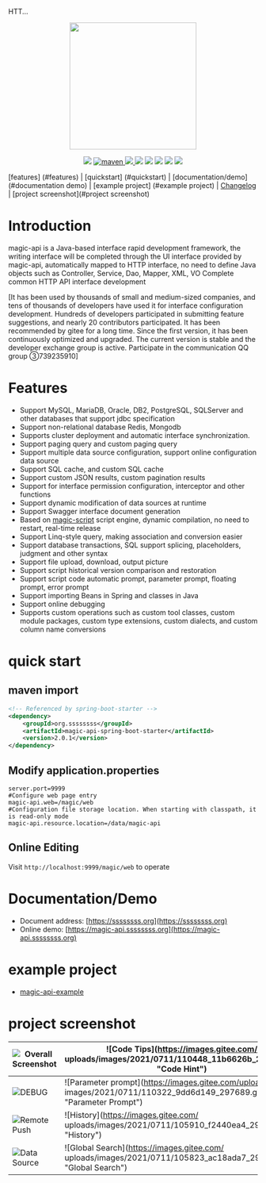 HTT...
<p align="center">
    <img src="https://www.ssssssss.org/images/logo-magic-api.png" width="256">
</p>
<p align="center">
    <a target="_blank" href="https://www.oracle.com/technetwork/java/javase/downloads/index.html"><img src="https://img.shields.io/badge/ JDK-1.8+-green.svg" /></a>
    <a href="https://search.maven.org/search?q=g:org.ssssssss%20AND%20a:magic-api">
        <img alt="maven" src="https://img.shields.io/maven-central/v/org.ssssssss/magic-api.svg?style=flat-square">
    </a>
    <a target="_blank" href="https://www.ssssssss.org"><img src="https://img.shields.io/badge/Docs-latest-blue.svg"/></ a>
    <a target="_blank" href="https://github.com/ssssssss-team/magic-api/releases"><img src="https://img.shields.io/github/v/release/ ssssssss-team/magic-api?logo=github"></a>
    <a target="_blank" href='https://gitee.com/ssssssss-team/magic-api'><img src="https://gitee.com/ssssssss-team/magic-api/badge/ star.svg?theme=white" /></a>
    <a target="_blank" href='https://github.com/ssssssss-team/magic-api'><img src="https://img.shields.io/github/stars/ssssssss-team/ magic-api.svg?style=social"/></a>
    <a target="_blank" href="LICENSE"><img src="https://img.shields.io/:license-MIT-blue.svg"></a>
    <a target="_blank" href=https://qm.qq.com/cgi-bin/qm/qr?k=Q6dLmVS8cHwoaaP18A3tteK_o0244e6B&jump_from=webapi"><img src="https://img.shields.io/badge /QQ group-739235910-blue"></a>
</p>

[features] (#features) | [quickstart] (#quickstart) | [documentation/demo] (#documentation demo) | [example project] (#example project) | <a target="_blank" href="http ://ssssssss.org/changelog.html">Changelog</a> | [project screenshot](#project screenshot)

# Introduction

magic-api is a Java-based interface rapid development framework, the writing interface will be completed through the UI interface provided by magic-api, automatically mapped to HTTP interface, no need to define Java objects such as Controller, Service, Dao, Mapper, XML, VO Complete common HTTP API interface development


[It has been used by thousands of small and medium-sized companies, and tens of thousands of developers have used it for interface configuration development. Hundreds of developers participated in submitting feature suggestions, and nearly 20 contributors participated. It has been recommended by gitee for a long time. Since the first version, it has been continuously optimized and upgraded. The current version is stable and the developer exchange group is active. Participate in the communication QQ group ③739235910]

# Features
- Support MySQL, MariaDB, Oracle, DB2, PostgreSQL, SQLServer and other databases that support jdbc specification
- Support non-relational database Redis, Mongodb
- Supports cluster deployment and automatic interface synchronization.
- Support paging query and custom paging query
- Support multiple data source configuration, support online configuration data source
- Support SQL cache, and custom SQL cache
- Support custom JSON results, custom pagination results
- Support for interface permission configuration, interceptor and other functions
- Support dynamic modification of data sources at runtime
- Support Swagger interface document generation
- Based on [magic-script](https://gitee.com/ssssssss-team/magic-script) script engine, dynamic compilation, no need to restart, real-time release
- Support Linq-style query, making association and conversion easier
- Support database transactions, SQL support splicing, placeholders, judgment and other syntax
- Support file upload, download, output picture
- Support script historical version comparison and restoration
- Support script code automatic prompt, parameter prompt, floating prompt, error prompt
- Support importing Beans in Spring and classes in Java
- Support online debugging
- Supports custom operations such as custom tool classes, custom module packages, custom type extensions, custom dialects, and custom column name conversions

# quick start

## maven import
```xml
<!-- Referenced by spring-boot-starter -->
<dependency>
	<groupId>org.ssssssss</groupId>
    <artifactId>magic-api-spring-boot-starter</artifactId>
    <version>2.0.1</version>
</dependency>
```
## Modify application.properties

```properties
server.port=9999
#Configure web page entry
magic-api.web=/magic/web
#Configuration file storage location. When starting with classpath, it is read-only mode
magic-api.resource.location=/data/magic-api
```

## Online Editing
Visit `http://localhost:9999/magic/web` to operate

# Documentation/Demo

- Document address: [https://ssssssss.org](https://ssssssss.org)
- Online demo: [https://magic-api.ssssssss.org](https://magic-api.ssssssss.org)

# example project

- [magic-api-example](https://gitee.com/ssssssss-team/magic-api-example)

# project screenshot
| ![Overall Screenshot](https://images.gitee.com/uploads/images/2021/0711/105714_c1cacf2c_297689.png "Overall Screenshot") | ![Code Tips](https://images.gitee.com/ uploads/images/2021/0711/110448_11b6626b_297689.gif "Code Hint") |
|---|---|
| ![DEBUG](https://images.gitee.com/uploads/images/2021/0711/110515_755f178a_297689.gif "DEBUG") | ![Parameter prompt](https://images.gitee.com/uploads/ images/2021/0711/110322_9dd6d149_297689.gif "Parameter Prompt") |
| ![Remote Push](https://images.gitee.com/uploads/images/2021/0711/105803_b53e0d7e_297689.png "Remote Push") | ![History](https://images.gitee.com/ uploads/images/2021/0711/105910_f2440ea4_297689.png "History") |
| ![Data Source](https://images.gitee.com/uploads/images/2021/0711/105846_7ec51a50_297689.png "Data Source") | ![Global Search](https://images.gitee.com/ uploads/images/2021/0711/105823_ac18ada7_297689.png "Global Search") |
